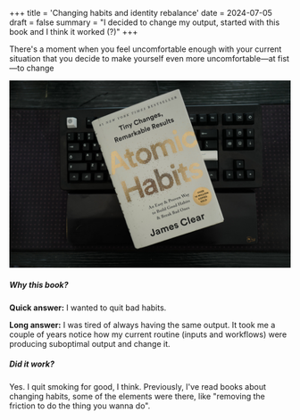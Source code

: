 +++
title = 'Changing habits and identity rebalance'
date = 2024-07-05
draft = false
summary = "I decided to change my output, started with this book and I think it worked (?)"
+++

<p class="large">
  There's a moment when you feel uncomfortable enough with your current situation that you decide to make yourself even more uncomfortable—at fist—to change 
</p>

![image alt test](images/L1020998.jpg)

##### Why this book?

**Quick answer:**
I wanted to quit bad habits.

**Long answer:**
I was tired of always having the same output. It took me a couple of years notice how my current routine (inputs and workflows) were producing suboptimal output and change it.

##### Did it work?

Yes. I quit smoking for good, I think. Previously, I've read books about changing habits, some of the elements were there, like "removing the friction to do the thing you wanna do".
